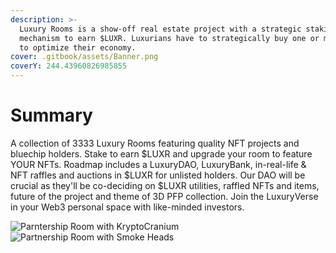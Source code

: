 ```yaml
---
description: >-
  Luxury Rooms is a show-off real estate project with a strategic staking
  mechanism to earn $LUXR. Luxurians have to strategically buy one or more NFTs
  to optimize their economy.
cover: .gitbook/assets/Banner.png
coverY: 244.43960826985855
---
```


# Summary

A collection of 3333 Luxury Rooms featuring quality NFT projects and bluechip holders. Stake to earn $LUXR and upgrade your room to feature YOUR NFTs. Roadmap includes a LuxuryDAO, LuxuryBank, in-real-life & NFT raffles and auctions in $LUXR for unlisted holders. Our DAO will be crucial as they'll be co-deciding on $LUXR utilities, raffled NFTs and items, future of the project and theme of 3D PFP collection. Join the LuxuryVerse in your Web3 personal space with like-minded investors.

![Parntership Room with KryptoCranium](.gitbook/assets/SneakPeekKryptoCranium.png) ![Partnership Room with Smoke Heads](.gitbook/assets/SneakPeekSmokeHeads.png)
